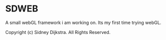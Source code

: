 # SDWEB
A small webGL framework i am working on. Its my first time trying webGL.






Copyright (c) Sidney Dijkstra. All Rights Reserved.
